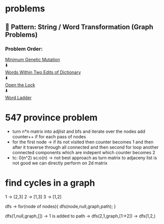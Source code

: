 


# problems

## 🔁 Pattern: String / Word Transformation (Graph Problems)

### Problem Order:

[Minimum Genetic Mutation](https://leetcode.com/problems/minimum-genetic-mutation/)  
⬇️  
[Words Within Two Edits of Dictionary](https://leetcode.com/problems/words-within-two-edits-of-dictionary/)  
⬇️  
[Open the Lock](https://leetcode.com/problems/open-the-lock/)  
⬇️  
[Word Ladder](https://leetcode.com/problems/word-ladder/)


# 547 province problem
 - turn n*n matrix into adjlist and bfs and iterate over the nodes add counter++ if for each pass of nodes
 - for the first node -> if its not visited then counter becomes 1 and then after it traverse through all connected and then second for loop another connected components which are indepent which counter becomes 2 
 - tc: 0(n^2) sc:o(n) -> not best approach as turn matrix to adjaceny list is not good we can directly perform on 2d matrix
 

 # find cycles in a graph
  
  1 -> [2,3]
  2 -> [1,3]
  3 -> [1,2]

dfs -> for(node of nodes){
    dfs(node,null,graph,path);
}

dfs(1,null,graph,[]) -> 1 is added to path -> dfs(2,1,graph,[1->2]) -> dfs(1,2,)
